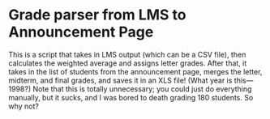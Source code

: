 # Grade parser from LMS to Announcement Page

This is a script that takes in LMS output (which can be a CSV file), then calculates the weighted average and assigns letter grades. After that, it takes in the list of students from the announcement page, merges the letter, midterm, and final grades, and saves it in an XLS file! (What year is this—1998?) Note that this is totally unnecessary; you could just do everything manually, but it sucks, and I was bored to death grading 180 students. So why not?
